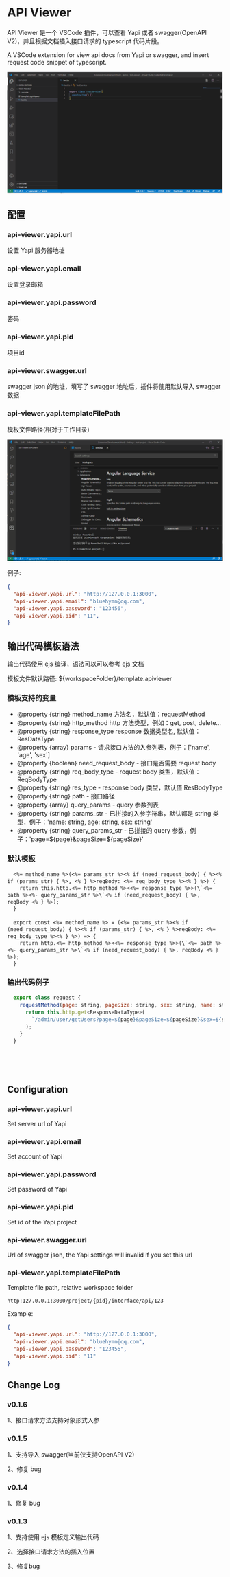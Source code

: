 # API Viewer
API Viewer 是一个 VSCode 插件，可以查看 Yapi 或者 swagger(OpenAPI V2)，并且根据文档插入接口请求的 typescript 代码片段。

A VSCode extension for view api docs from Yapi or swagger, and insert request code snippet of typescript. 

<img src="./docs/guide.gif">

## 配置

### **api-viewer.yapi.url**
设置 Yapi 服务器地址

### **api-viewer.yapi.email**
设置登录邮箱

### **api-viewer.yapi.password**
密码

### **api-viewer.yapi.pid**
项目id

### **api-viewer.swagger.url**
swagger json 的地址，填写了 swagger 地址后，插件将使用默认导入 swagger 数据

### **api-viewer.yapi.templateFilePath**
模板文件路径(相对于工作目录)

<img src="./docs/config.gif">

例子:

```json
{
  "api-viewer.yapi.url": "http://127.0.0.1:3000",
  "api-viewer.yapi.email": "bluehymn@qq.com",
  "api-viewer.yapi.password": "123456",
  "api-viewer.yapi.pid": "11",
}
```

## 输出代码模板语法
输出代码使用 ejs 编译，语法可以可以参考 [ejs 文档](https://github.com/mde/ejs)

模板文件默认路径: ${workspaceFolder}/template.apiviewer

### 模板支持的变量

 * @property {string} method_name 方法名，默认值：requestMethod
 * @property {string} http_method http 方法类型，例如：get, post, delete...
 * @property {string} response_type response 数据类型名, 默认值：ResDataType
 * @property {array} params - 请求接口方法的入参列表，例子：['name', 'age', 'sex']
 * @property {boolean} need_request_body - 接口是否需要 request body
 * @property {string} req_body_type - request body 类型，默认值：ReqBodyType
 * @property {string} res_type - response body 类型，默认值 ResBodyType
 * @property {string} path - 接口路径
 * @property {array} query_params - query 参数列表
 * @property {string} params_str - 已拼接的入参字符串，默认都是 string 类型，例子：'name: string, age: string, sex: string'
 * @property {string} query_params_str - 已拼接的 query 参数，例子：'page=${page}&pageSize=${pageSize}'

### 默认模板
```
  <%= method_name %>(<%= params_str %><% if (need_request_body) { %><% if (params_str) { %>, <% } %>reqBody: <%= req_body_type %><% } %>) {
    return this.http.<%= http_method %><<%= response_type %>>(\`<%= path %><%- query_params_str %>\`<% if (need_request_body) { %>, reqBody <% } %>);
  }

  export const <%= method_name %> = (<%= params_str %><% if (need_request_body) { %><% if (params_str) { %>, <% } %>reqBody: <%= req_body_type %><% } %>) => {
    return http.<%= http_method %><<%= response_type %>>(\`<%= path %><%- query_params_str %>\`<% if (need_request_body) { %>, reqBody <% } %>);
  }
```

### 输出代码例子
```js
  export class request {
    requestMethod(page: string, pageSize: string, sex: string, name: string) {
      return this.http.get<ResponseDataType>(
        `/admin/user/getUsers?page=${page}&pageSize=${pageSize}&sex=${sex}`
      );
    }
  }
```
&nbsp;

&nbsp;


## Configuration

### **api-viewer.yapi.url**
Set server url of Yapi

### **api-viewer.yapi.email**
Set account of Yapi

### **api-viewer.yapi.password**
Set password of Yapi

### **api-viewer.yapi.pid**
Set id of the Yapi project

### **api-viewer.swagger.url**
Url of swagger json, the Yapi settings will invalid if you set this url

### **api-viewer.yapi.templateFilePath**
Template file path, relative workspace folder

```
http:127.0.0.1:3000/project/{pid}/interface/api/123
```



Example:

```json
{
  "api-viewer.yapi.url": "http://127.0.0.1:3000",
  "api-viewer.yapi.email": "bluehymn@qq.com",
  "api-viewer.yapi.password": "123456",
  "api-viewer.yapi.pid": "11"
}
```

## Change Log

### v0.1.6
1、接口请求方法支持对象形式入参

### v0.1.5
1、支持导入 swagger(当前仅支持OpenAPI V2)

2、修复 bug

### v0.1.4
1、修复 bug

### v0.1.3
1、支持使用 ejs 模板定义输出代码

2、选择接口请求方法的插入位置

3、修复bug
